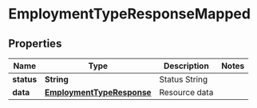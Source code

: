 

# EmploymentTypeResponseMapped


## Properties

| Name | Type | Description | Notes |
|------------ | ------------- | ------------- | -------------|
|**status** | **String** | Status String |  |
|**data** | [**EmploymentTypeResponse**](EmploymentTypeResponse.md) | Resource data |  |



